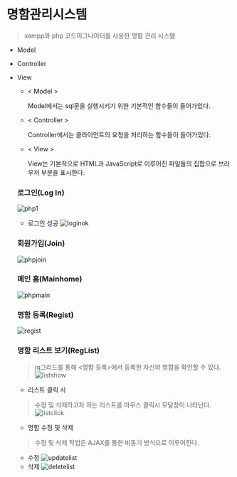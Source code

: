 # 명함관리시스템

> xampp와 php 코드이그나이터를 사용한 명함 관리 시스템

+ Model
+ Controller
+ View


  - < Model >

     Model에서는 sql문을 실행시키기 위한 기본적인 함수들이 들어가있다.
    
  - < Controller >
     
     Controller에서는 클라이언트의 요청을 처리하는 함수들이 들어가있다.
     
  - < View >

     View는 기본적으로 HTML과 JavaScript로 이루어진 파일들의 집합으로 브라우저 부분을 표시한다.
     
    
  ### 로그인(Log In)
    ![php1](https://user-images.githubusercontent.com/49848867/187021994-6482195e-2d23-45cc-ac42-1e5147c94422.png)
    
  - 로그인 성공
    ![loginok](https://user-images.githubusercontent.com/49848867/187021961-e7cc9d8a-e1a9-4fce-af7b-2bb775457ab3.png)
  
  ### 회원가입(Join)
    ![phpjoin](https://user-images.githubusercontent.com/49848867/187021957-acb967ab-8624-4315-b436-3e3d1f2da3f7.png)
    
  ### 메인 홈(Mainhome)
    ![phpmain](https://user-images.githubusercontent.com/49848867/187022021-85c80c20-9711-4aed-b803-260d85a2f26e.png)
    
  ### 명함 등록(Regist)
    ![regist](https://user-images.githubusercontent.com/49848867/187022032-55324b64-3c16-4e2b-acff-5e02b1fabb7c.png)
    
  ### 명함 리스트 보기(RegList)
  > jq그리드를 통해 <명함 등록>에서 등록한 자신의 명함을 확인할 수 있다.
    ![listshow](https://user-images.githubusercontent.com/49848867/187022060-fa54bbc6-199f-4ed5-aae6-f7efece030ac.png)
    
  - 리스트 클릭 시
  > 수정 및 삭제하고자 하는 리스트를 마우스 클릭시 모달창이 나타난다.
  ![listclick](https://user-images.githubusercontent.com/49848867/187022077-4e0870f0-55e6-4c61-94f0-a39d8b4307e6.png)
  
  
  - 명함 수정 및 삭제
  > 수정 및 삭제 작업은 AJAX를 통한 비동기 방식으로 이루어진다.
    + 수정
  ![updatelist](https://user-images.githubusercontent.com/49848867/187022089-73b77a09-1bf8-4f4a-bd1f-1f1af19152d5.png)
    + 삭제
  ![deletelist](https://user-images.githubusercontent.com/49848867/187022130-c87e2572-e3ff-4be6-80ec-05ae93362567.png)
  

